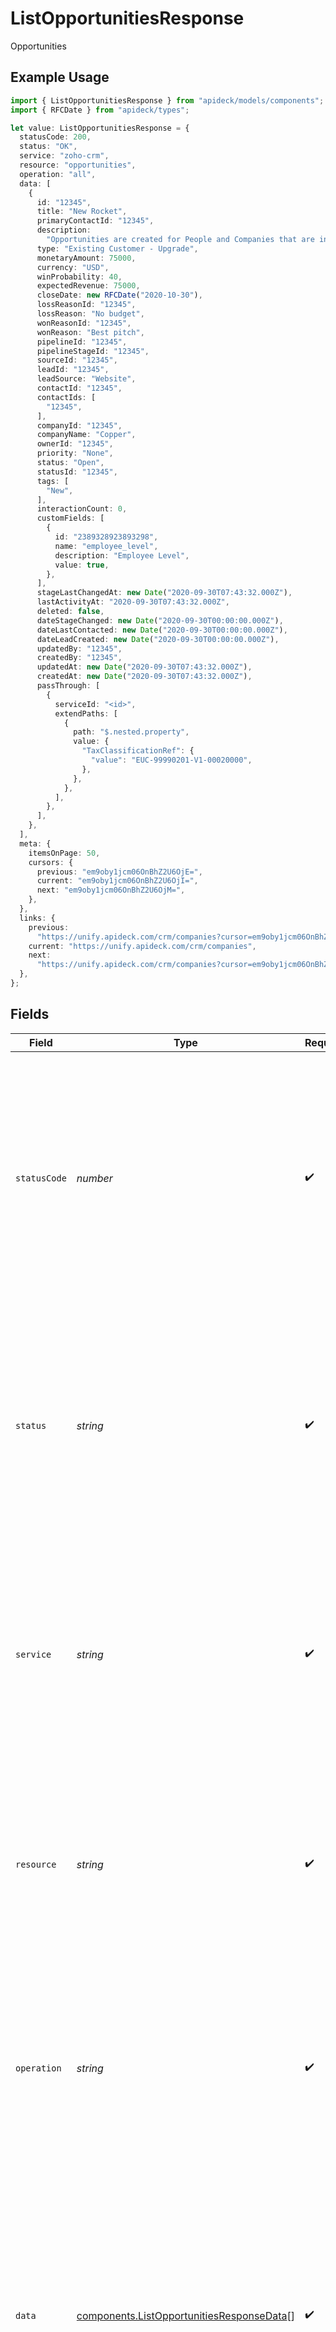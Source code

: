 # ListOpportunitiesResponse

Opportunities

## Example Usage

```typescript
import { ListOpportunitiesResponse } from "apideck/models/components";
import { RFCDate } from "apideck/types";

let value: ListOpportunitiesResponse = {
  statusCode: 200,
  status: "OK",
  service: "zoho-crm",
  resource: "opportunities",
  operation: "all",
  data: [
    {
      id: "12345",
      title: "New Rocket",
      primaryContactId: "12345",
      description:
        "Opportunities are created for People and Companies that are interested in buying your products or services. Create Opportunities for People and Companies to move them through one of your Pipelines.",
      type: "Existing Customer - Upgrade",
      monetaryAmount: 75000,
      currency: "USD",
      winProbability: 40,
      expectedRevenue: 75000,
      closeDate: new RFCDate("2020-10-30"),
      lossReasonId: "12345",
      lossReason: "No budget",
      wonReasonId: "12345",
      wonReason: "Best pitch",
      pipelineId: "12345",
      pipelineStageId: "12345",
      sourceId: "12345",
      leadId: "12345",
      leadSource: "Website",
      contactId: "12345",
      contactIds: [
        "12345",
      ],
      companyId: "12345",
      companyName: "Copper",
      ownerId: "12345",
      priority: "None",
      status: "Open",
      statusId: "12345",
      tags: [
        "New",
      ],
      interactionCount: 0,
      customFields: [
        {
          id: "2389328923893298",
          name: "employee_level",
          description: "Employee Level",
          value: true,
        },
      ],
      stageLastChangedAt: new Date("2020-09-30T07:43:32.000Z"),
      lastActivityAt: "2020-09-30T07:43:32.000Z",
      deleted: false,
      dateStageChanged: new Date("2020-09-30T00:00:00.000Z"),
      dateLastContacted: new Date("2020-09-30T00:00:00.000Z"),
      dateLeadCreated: new Date("2020-09-30T00:00:00.000Z"),
      updatedBy: "12345",
      createdBy: "12345",
      updatedAt: new Date("2020-09-30T07:43:32.000Z"),
      createdAt: new Date("2020-09-30T07:43:32.000Z"),
      passThrough: [
        {
          serviceId: "<id>",
          extendPaths: [
            {
              path: "$.nested.property",
              value: {
                "TaxClassificationRef": {
                  "value": "EUC-99990201-V1-00020000",
                },
              },
            },
          ],
        },
      ],
    },
  ],
  meta: {
    itemsOnPage: 50,
    cursors: {
      previous: "em9oby1jcm06OnBhZ2U6OjE=",
      current: "em9oby1jcm06OnBhZ2U6OjI=",
      next: "em9oby1jcm06OnBhZ2U6OjM=",
    },
  },
  links: {
    previous:
      "https://unify.apideck.com/crm/companies?cursor=em9oby1jcm06OnBhZ2U6OjE%3D",
    current: "https://unify.apideck.com/crm/companies",
    next:
      "https://unify.apideck.com/crm/companies?cursor=em9oby1jcm06OnBhZ2U6OjM",
  },
};
```

## Fields

| Field                                                                                                                                                                                                                                                                                         | Type                                                                                                                                                                                                                                                                                          | Required                                                                                                                                                                                                                                                                                      | Description                                                                                                                                                                                                                                                                                   | Example                                                                                                                                                                                                                                                                                       |
| --------------------------------------------------------------------------------------------------------------------------------------------------------------------------------------------------------------------------------------------------------------------------------------------- | --------------------------------------------------------------------------------------------------------------------------------------------------------------------------------------------------------------------------------------------------------------------------------------------- | --------------------------------------------------------------------------------------------------------------------------------------------------------------------------------------------------------------------------------------------------------------------------------------------- | --------------------------------------------------------------------------------------------------------------------------------------------------------------------------------------------------------------------------------------------------------------------------------------------- | --------------------------------------------------------------------------------------------------------------------------------------------------------------------------------------------------------------------------------------------------------------------------------------------- |
| `statusCode`                                                                                                                                                                                                                                                                                  | *number*                                                                                                                                                                                                                                                                                      | :heavy_check_mark:                                                                                                                                                                                                                                                                            | The HTTP response status code indicating the result of the API request. This integer value helps determine if the request was successful (e.g., 200 for success) or if there was an error (e.g., 404 for not found). It is crucial for error handling and debugging.                          | 200                                                                                                                                                                                                                                                                                           |
| `status`                                                                                                                                                                                                                                                                                      | *string*                                                                                                                                                                                                                                                                                      | :heavy_check_mark:                                                                                                                                                                                                                                                                            | A brief textual representation of the HTTP response status. This string provides a human-readable status message, such as 'OK' for successful requests or 'Not Found' for errors, complementing the status_code for easier interpretation.                                                    | OK                                                                                                                                                                                                                                                                                            |
| `service`                                                                                                                                                                                                                                                                                     | *string*                                                                                                                                                                                                                                                                                      | :heavy_check_mark:                                                                                                                                                                                                                                                                            | The Apideck ID of the service provider from which the opportunities data is retrieved. This string uniquely identifies the service within the Apideck ecosystem, ensuring the correct integration and data source are used.                                                                   | zoho-crm                                                                                                                                                                                                                                                                                      |
| `resource`                                                                                                                                                                                                                                                                                    | *string*                                                                                                                                                                                                                                                                                      | :heavy_check_mark:                                                                                                                                                                                                                                                                            | The name of the Unified API resource being accessed, in this case, 'opportunities'. This string indicates the specific type of data returned by the API, helping developers understand the context of the response.                                                                           | opportunities                                                                                                                                                                                                                                                                                 |
| `operation`                                                                                                                                                                                                                                                                                   | *string*                                                                                                                                                                                                                                                                                      | :heavy_check_mark:                                                                                                                                                                                                                                                                            | The specific operation performed by the API, represented as a string. For this endpoint, it typically indicates a 'GET' operation, reflecting the retrieval of opportunities data from the CRM system.                                                                                        | all                                                                                                                                                                                                                                                                                           |
| `data`                                                                                                                                                                                                                                                                                        | [components.ListOpportunitiesResponseData](../../models/components/listopportunitiesresponsedata.md)[]                                                                                                                                                                                        | :heavy_check_mark:                                                                                                                                                                                                                                                                            | An array containing all the opportunity objects retrieved from the CRM system. Each element in the array represents a distinct sales opportunity, providing a comprehensive view of potential deals. This array is essential for iterating over and analyzing multiple opportunities at once. |                                                                                                                                                                                                                                                                                               |
| `meta`                                                                                                                                                                                                                                                                                        | [components.ListOpportunitiesResponseMeta](../../models/components/listopportunitiesresponsemeta.md)                                                                                                                                                                                          | :heavy_minus_sign:                                                                                                                                                                                                                                                                            | Contains metadata about the response, including pagination details and cursors for navigating through pages of results. This object helps in understanding the context of the data returned and managing large datasets efficiently.                                                          |                                                                                                                                                                                                                                                                                               |
| `links`                                                                                                                                                                                                                                                                                       | [components.ListOpportunitiesResponseLinks](../../models/components/listopportunitiesresponselinks.md)                                                                                                                                                                                        | :heavy_minus_sign:                                                                                                                                                                                                                                                                            | An object containing URLs that facilitate navigation between different pages of the API response. This includes links to the current, previous, and next pages, aiding in seamless data traversal and integration.                                                                            |                                                                                                                                                                                                                                                                                               |